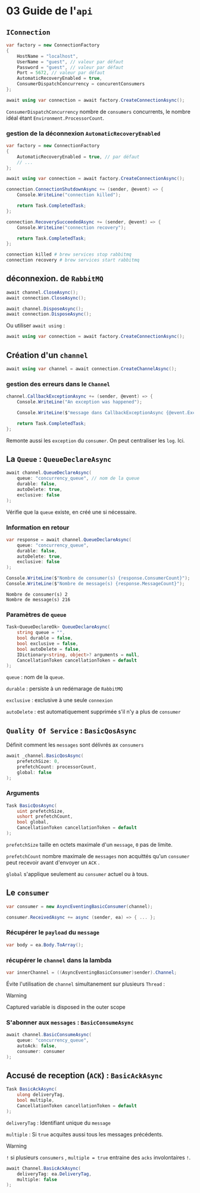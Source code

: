 # 03 Guide de l'`api`

## `IConnection`

```cs
var factory = new ConnectionFactory
{
    HostName = "localhost",
    UserName = "guest", // valeur par défaut
    Password = "guest", // valeur par défaut
    Port = 5672, // valeur par défaut
    AutomaticRecoveryEnabled = true,
    ConsumerDispatchConcurrency = concurentConsumers
};

await using var connection = await factory.CreateConnectionAsync();
```

`ConsumerDispatchConcurrency` nombre de `consumers` concurrents, le nombre idéal étant `Environment.ProcessorCount`.



### gestion de la déconnexion `AutomaticRecoveryEnabled`

```cs
var factory = new ConnectionFactory
{
    AutomaticRecoveryEnabled = true, // par défaut
    // ...
};
```

```cs
await using var connection = await factory.CreateConnectionAsync();

connection.ConnectionShutdownAsync += (sender, @event) => {
    Console.WriteLine("connection killed");

    return Task.CompletedTask;
};

connection.RecoverySucceededAsync += (sender, @event) => {
    Console.WriteLine("connection recovery");

    return Task.CompletedTask;
};
```

```bash
connection killed # brew services stop rabbitmq
connection recovery # brew services start rabbitmq
```



## déconnexion. de `RabbitMQ`

```cs
await channel.CloseAsync();
await connection.CloseAsync();

await channel.DisposeAsync();
await connection.DisposeAsync();
```

Ou utiliser `await using` :

```cs
await using var connection = await factory.CreateConnectionAsync();
```



## Création d'un `channel`

```cs
await using var channel = await connection.CreateChannelAsync();
```



### gestion des erreurs dans le `Channel`

```cs
channel.CallbackExceptionAsync += (sender, @event) => {
    Console.WriteLine("An exception was happened");

    Console.WriteLine($"message dans CallbackExceptionAsync {@event.Exception.Message}");

    return Task.CompletedTask;
};
```

Remonte aussi les `exception` du `consumer`. On peut centraliser les `log`. Ici.



## La `Queue` : `QueueDeclareAsync`


```cs
await channel.QueueDeclareAsync(
    queue: "concurrency_queue", // nom de la queue
    durable: false,
    autoDelete: true,
    exclusive: false
);
```

Vérifie que la `queue` existe,  en créé une si nécessaire.



### Information en retour

```cs
var response = await channel.QueueDeclareAsync(
    queue: "concurrency_queue",
    durable: false,
    autoDelete: true,
    exclusive: false
);

Console.WriteLine($"Nombre de consumer(s) {response.ConsumerCount}");
Console.WriteLine($"Nombre de message(s) {response.MessageCount}");
```

```
Nombre de consumer(s) 2
Nombre de message(s) 216
```



### Paramètres de `queue`
```cs
Task<QueueDeclareOk> QueueDeclareAsync(
    string queue = "",
    bool durable = false,
    bool exclusive = false,
    bool autoDelete = false,
    IDictionary<string, object>? arguments = null,
    CancellationToken cancellationToken = default
);
```

`queue` : nom de la `queue`.

`durable` : persiste à un redémarage de `RabbitMQ`

`exclusive` : exclusive à une seule `connexion`

`autoDelete` : est automatiquement supprimée s'il n'y a plus de `consumer`



## `Quality Of Service` : `BasicQosAsync`

Définit comment les `messages` sont délivrés ax `consumers`


```cs
await _channel.BasicQosAsync(
    prefetchSize: 0,
    prefetchCount: processorCount,
    global: false
);
```



### Arguments
```cs
Task BasicQosAsync(
    uint prefetchSize,
    ushort prefetchCount,
    bool global,
    CancellationToken cancellationToken = default
);
```

`prefetchSize` taille en octets maximale d'un `message`, `0` pas de limite.

`prefetchCount` nombre maximale de `messages` non acquittés qu'un `consumer` peut recevoir avant d'envoyer un `ACK` .

`global` s'applique seulement au `consumer` actuel ou à tous.




## Le `consumer`

```cs
var consumer = new AsyncEventingBasicConsumer(channel);
```

```cs
consumer.ReceivedAsync += async (sender, ea) => { ... };
```



### Récupérer le `payload` du `message`

```cs
var body = ea.Body.ToArray();
```



### récupérer le `channel` dans la lambda

```cs
var innerChannel = ((AsyncEventingBasicConsumer)sender).Channel;
```

Évite l'utilisation de `channel` simultanement sur plusieurs `Thread` :

> [!WARNING]
>
> Captured variable is disposed in the outer scope



### S'abonner aux `messages` : `BasicConsumeAsync`

```cs
await channel.BasicConsumeAsync(
    queue: "concurrency_queue",
    autoAck: false,
    consumer: consumer
);
```



## Accusé de reception (`ACK`) : `BasicAckAsync`

```cs
Task BasicAckAsync(
    ulong deliveryTag,
    bool multiple,
    CancellationToken cancellationToken = default
);
```

`deliveryTag` : Identifiant unique du `message`

`multiple` : Si `true` acquites aussi tous les messages précédents.

> [!WARNING]
>
> `!` si plusieurs `consumers` , `multiple = true` entraine des `acks` involontaires `!`.

```cs
await Channel.BasicAckAsync(
    deliveryTag: ea.DeliveryTag,
    multiple: false
);
```



